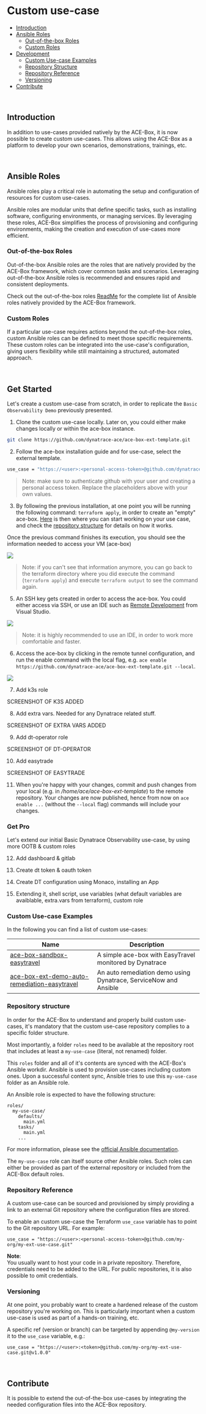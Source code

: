 # Custom use-case

- [Introduction](#introduction)
- [Ansible Roles](#ansible-roles)
  - [Out-of-the-box Roles](#out-of-the-box-roles)
  - [Custom Roles](#custom-roles)
- [Development](#development)
  - [Custom Use-case Examples](#custom-use-case-examples)
  - [Repository Structure](#repository-structure)
  - [Repository Reference](#repository-reference)
  - [Versioning](#versioning)
- [Contribute](#contribute)

<br>

## Introduction
In addition to use-cases provided natively by the ACE-Box, it is now possible to create custom use-cases. This allows using the ACE-Box as a platform to develop your own scenarios, demonstrations, trainings, etc.

<br>

## Ansible Roles
Ansible roles play a critical role in automating the setup and configuration of resources for custom use-cases.

Ansible roles are modular units that define specific tasks, such as installing software, configuring environments, or managing services. By leveraging these roles, ACE-Box simplifies the process of provisioning and configuring environments, making the creation and execution of use-cases more efficient.

### Out-of-the-box Roles
Out-of-the-box Ansible roles are the roles that are natively provided by the ACE-Box framework, which cover common tasks and scenarios. Leveraging out-of-the-box Ansible roles is recommended and ensures rapid and consistent deployments.

Check out the out-of-the-box roles [ReadMe](/user-skel/ansible_collections/ace_box/ace_box/roles/Readme.md) for the complete list of Ansible roles natively provided by the ACE-Box framework.

### Custom Roles
If a particular use-case requires actions beyond the out-of-the-box roles, custom Ansible roles can be defined to meet those specific requirements. These custom roles can be integrated into the use-case's configuration, giving users flexibility while still maintaining a structured, automated approach.

<br>

## Get Started

Let's create a custom use-case from scratch, in order to replicate the `Basic Observability Demo` previously presented.

1. Clone the custom use-case locally. Later on, you could either make changes locally or within the ace-box instance.

```bash
git clone https://github.com/dynatrace-ace/ace-box-ext-template.git
```

2. Follow the ace-box installation guide and for use-case, select the external template.

```bash
use_case = "https://<user>:<personal-access-token>@github.com/dynatrace-ace/ace-box-ext-template.git"
```

> Note: make sure to authenticate github with your user and creating a personal access token. Replace the placeholders above with your own values.

3. By following the previous installation, at one point you will be running the following command: `terraform apply`, in order to create an "empty" ace-box. [Here](https://github.com/dynatrace-ace/ace-box-ext-template/blob/main/roles/my-use-case/tasks/main.yml) is then where you can start working on your use case, and check the [repository structure](#repository-structure) for details on how it works.

Once the previous command finishes its execution, you should see the information needed to access your VM (ace-box)

![](../assets/ace-box_dashboard.png)

> Note: if you can't see that information anymore, you can go back to the terraform directory where you did execute the command (`terraform apply`) and execute `terraform output` to see the command again.

5. An SSH key gets created in order to access the ace-box. You could either access via SSH, or use an IDE such as [Remote Development](https://code.visualstudio.com/docs/remote/ssh) from Visual Studio.

![](../assets/access_via_VSCODE.png)

> Note: it is highly recommended to use an IDE, in order to work more comfortable and faster.

6. Access the ace-box by clicking in the remote tunnel configuration, and run the enable command with the local flag, e.g. `ace enable https://github.com/dynatrace-ace/ace-box-ext-template.git --local`.

![](../assets/hello-world.png)



7. Add k3s role

SCREENSHOT OF K3S ADDED

8. Add extra vars. Needed for any Dynatrace related stuff.

SCREENSHOT OF EXTRA VARS ADDED

9. Add dt-operator role

SCREENSHOT OF DT-OPERATOR

10. Add easytrade 

SCREENSHOT OF EASYTRADE

11. When you're happy with your changes, commit and push changes from your local (e.g. in _/home/ace/ace-box-ext-template_) to the remote repository. Your changes are now published, hence from now on `ace enable ...` (without the `--local` flag) commands will include your changes.

### Get Pro

Let's extend our initial Basic Dynatrace Observability use-case, by using more OOTB & custom roles

12. Add dashboard & gitlab

13. Create dt token & oauth token

14. Create DT configuration using Monaco, installing an App

15. Extending it, shell script, use variables (what default variables are avaiblable, extra.vars from terraform), custom role 

### Custom Use-case Examples
In the following you can find a list of custom use-cases:

|Name|Description|
|---|---|
|[ace-box-sandbox-easytravel](https://github.com/dynatrace-ace/ace-box-sandbox-easytravel)|A simple ace-box with EasyTravel monitored by Dynatrace|
[ace-box-ext-demo-auto-remediation-easytravel](https://github.com/dynatrace-ace/ace-box-ext-demo-auto-remediation-easytravel)|An auto remediation demo using Dynatrace, ServiceNow and Ansible|


### Repository structure

In order for the ACE-Box to understand and properly build custom use-cases, it's mandatory that the custom use-case repository complies to a specific folder structure.

Most importantly, a folder `roles` need to be available at the repository root that includes at least a `my-use-case` (literal, not renamed) folder.

This `roles` folder and all of it's contents are synced with the ACE-Box's Ansible workdir. Ansible is used to provision use-cases including custom ones. Upon a successful content sync, Ansible tries to use this `my-use-case` folder as an Ansible role.

An Ansible role is expected to have the following structure:

```
roles/
  my-use-case/
    defaults/
      main.yml
    tasks/
      main.yml
    ...
```

For more information, please see the [official Ansible documentation](https://docs.ansible.com/ansible/latest/user_guide/playbooks_reuse_roles.html).

The `my-use-case` role can itself source other Ansible roles. Such roles can either be provided as part of the external repository or included from the ACE-Box default roles.


### Repository Reference
A custom use-case can be sourced and provisioned by simply providing a link to an external Git repository where the configuration files are stored.

To enable an custom use-case the Terraform `use_case` variable has to point to the Git repository URL. For example:

```
use_case = "https://<user>:<personal-access-token>@github.com/my-org/my-ext-use-case.git"
```

**Note**:<br>
You usually want to host your code in a private repository. Therefore, credentials need to be added to the URL. For public repositories, it is also possible to omit credentials.


### Versioning
At one point, you probably want to create a hardened release of the custom repository you're working on. This is particularly important when a custom use-case is used as part of a hands-on training, etc.

A specific ref (version or branch) can be targeted by appending `@my-version` it to the `use_case` variable, e.g.:

```
use_case = "https://<user>:<token>@github.com/my-org/my-ext-use-case.git@v1.0.0"
```

<br>

## Contribute
It is possible to extend the out-of-the-box use-cases by integrating the needed configuration files into the ACE-Box repository.
